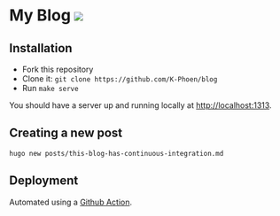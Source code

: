 # My Blog ![](https://github.com/K-Phoen/blog/workflows/CI/badge.svg)

## Installation

- Fork this repository
- Clone it: `git clone https://github.com/K-Phoen/blog`
- Run `make serve`

You should have a server up and running locally at <http://localhost:1313>.

## Creating a new post

`hugo new posts/this-blog-has-continuous-integration.md`

## Deployment

Automated using a [Github Action](https://github.com/K-Phoen/blog/blob/master/.github/workflows/deploy.yml).
